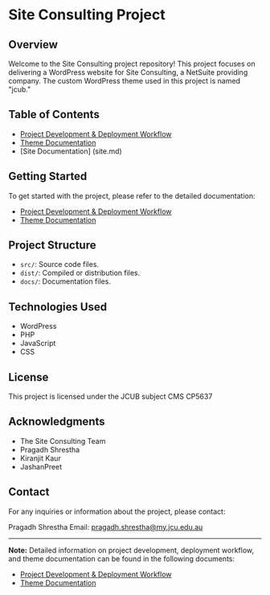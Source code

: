 # Site Consulting Project

## Overview

Welcome to the Site Consulting project repository! This project focuses on delivering a WordPress website for Site Consulting, a NetSuite providing company. The custom WordPress theme used in this project is named "jcub."

## Table of Contents

- [Project Development & Deployment Workflow](Deployment.md)
- [Theme Documentation](theme.md)
- [Site Documentation] (site.md)


## Getting Started

To get started with the project, please refer to the detailed documentation:

- [Project Development & Deployment Workflow](Deployment.md)
- [Theme Documentation](theme.md)

## Project Structure

- `src/`: Source code files.
- `dist/`: Compiled or distribution files.
- `docs/`: Documentation files.

## Technologies Used

- WordPress
- PHP
- JavaScript
- CSS



## License

This project is licensed under the JCUB subject CMS CP5637

## Acknowledgments

- The Site Consulting Team
- Pragadh Shrestha
- Kiranjit Kaur
- JashanPreet


## Contact

For any inquiries or information about the project, please contact:

Pragadh Shrestha
Email: pragadh.shrestha@my.jcu.edu.au

---

**Note:** Detailed information on project development, deployment workflow, and theme documentation can be found in the following documents:

- [Project Development & Deployment Workflow](Deployment.md)
- [Theme Documentation](theme.md)
